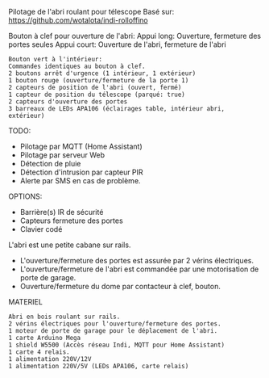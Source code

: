 Pilotage de l'abri roulant pour télescope
Basé sur: https://github.com/wotalota/indi-rolloffino

Bouton à clef pour ouverture de l'abri:
    Appui long: Ouverture, fermeture des portes seules
    Appui court: Ouverture de l'abri, fermeture de l'abri
  
    Bouton vert à l'intérieur:
    Commandes identiques au bouton à clef.
    2 boutons arrêt d'urgence (1 intérieur, 1 extérieur)
    1 bouton rouge (ouverture/fermeture de la porte 1)
    2 capteurs de position de l'abri (ouvert, fermé)
    1 capteur de position du télescope (parqué: true)
    2 capteurs d'ouverture des portes
    3 barreaux de LEDs APA106 (éclairages table, intérieur abri, extérieur)
  
TODO:
- Pilotage par MQTT (Home Assistant)
- Pilotage par serveur Web
- Détection de pluie
- Détection d'intrusion par capteur PIR
- Alerte par SMS en cas de problème.  
  
OPTIONS:
- Barrière(s) IR de sécurité
- Capteurs fermeture des portes
- Clavier codé
  
L'abri est une petite cabane sur rails.
- L'ouverture/fermeture des portes est assurée par 2 vérins électriques.
- L'ouverture/fermeture de l'abri est commandée par une motorisation de porte de garage.
- Ouverture/fermeture du dome par contacteur à clef, bouton.

MATERIEL

    Abri en bois roulant sur rails.
    2 vérins électriques pour l'ouverture/fermeture des portes.
    1 moteur de porte de garage pour le déplacement de l'abri.
    1 carte Arduino Mega
    1 shield W5500 (Accès réseau Indi, MQTT pour Home Assistant)
    1 carte 4 relais.
    1 alimentation 220V/12V
    1 alimentation 220V/5V (LEDs APA106, carte relais)
